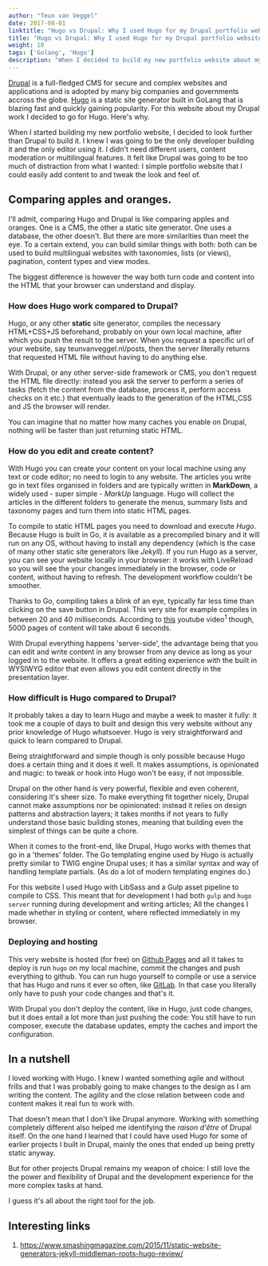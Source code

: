 ```yaml
---
author: "Teun van Veggel"
date: 2017-08-01
linktitle: "Hugo vs Drupal: Why I used Hugo for my Drupal portfolio website."
title: "Hugo vs Drupal: Why I used Hugo for my Drupal portfolio website."
weight: 10
tags: ['Golang', 'Hugo']
description: "When I decided to build my new portfolio website about my Drupal work, I decided to go for Hugo, and not Drupal. Here's why."
---
```


<p class="big"><a href="https://www.drupal.org">Drupal</a> is a full-fledged CMS for secure and complex websites and applications and is adopted by many big companies and governments accross the globe. <a href="https://www.gohugo.io" target="_blank">Hugo</a> is a static site generator built in GoLang that is blazing fast and quickly gaining popularity. For this website about my Drupal work I decided to go for Hugo. Here's why.</p>

</div>

When I started building my new portfolio website, I decided to look further than Drupal to build it. I knew I was going to be the only developer building it and the only editor using it. I didn't need different users, content moderation or multilingual features. It felt like Drupal was going to be too much of distraction from what I wanted: I simple portfolio website that I could easily add content to and tweak the look and feel of.

## Comparing apples and oranges.

I'll admit, comparing Hugo and Drupal is like comparing apples and oranges. One is a CMS, the other a static site generator. One uses a database, the other doesn't. But there are more similarities than meet the eye. To a certain extend, you can build similar things with both: both can be used to build multilingual websites with taxonomies, lists (or views), pagination, content types and view modes.
 
The biggest difference is however the way both turn code and content into the HTML that your browser can understand and display.

### How does Hugo work compared to Drupal?

Hugo, or any other **static** site generator, compiles the necessary HTML+CSS+JS beforehand, probably on your own local machine, after which you push the result to the server. When you request a specific url of your website, say teunvanveggel.nl/posts, then the server literally returns that requested HTML file without having to do anything else. 

With Drupal, or any other server-side framework or CMS, you don't request the HTML file directly: instead you ask the server to perform a series of tasks (fetch the content from the database, process it, perform access checks on it etc.) that eventually leads to the generation of the HTML,CSS and JS the browser will render.

You can imagine that no matter how many caches you enable on Drupal, nothing will be faster than just returning static HTML.

### How do you edit and create content?
 
With Hugo you can create your content on your local machine using any text or code editor; no need to login to any website. The articles you write go in text files organised in folders and are typically written in **MarkDown**, a widely used - super simple - *MarkUp* language. Hugo will collect the articles in the different folders to generate the menus, summary lists and taxonomy pages and turn them into static HTML pages.

To compile to static HTML pages you need to download and execute *Hugo*. Because Hugo is built in Go, it is available as a precompiled binary and it will run on any OS, without having to install any dependency (which is the case of many other static site generators like *Jekyll*). If you run Hugo as a server, you can see your website locally in your browser: it works with LiveReload so you will see the your changes immediately in the browser, code or content, without having to refresh. The development workflow couldn't be smoother.

Thanks to Go, compiling takes a blink of an eye, typically far less time than clicking on the save button in Drupal. This very site for example compiles in between 20 and 40 milliseconds. According to <a href="https://www.youtube.com/watch?v=CdiDYZ51a2o" target="_blank">this</a> youtube video<sup>1</sup> though, 5000 pages of content will take about 6 seconds.

With Drupal everything happens 'server-side', the advantage being that you can edit and write content in any browser from any device as long as your logged in to the website. It offers a great editing experience with the built in WYSIWYG editor that even allows you edit content directly in the presentation layer.

### How difficult is Hugo compared to Drupal?

It probably takes a day to learn Hugo and maybe a week to master it fully: it took me a couple of days to built and design this very website without any prior knowledge of Hugo whatsoever. Hugo is very straightforward and quick to learn compared to Drupal.

Being straightforward and simple though is only possible because Hugo does a certain thing and it does it well. It makes assumptions, is opinionated and magic: to tweak or hook into Hugo won't be easy, if not impossible. 
 
Drupal on the other hand is very powerful, flexible and even coherent, considering it's sheer size. To make everything fit together nicely, Drupal cannot make assumptions nor be opinionated: instead it relies on design patterns and abstraction layers; it takes months if not years to fully understand those basic building stones, meaning that building even the simplest of things can be quite a chore.

When it comes to the front-end, like Drupal, Hugo works with themes that go in a 'themes' folder. The Go templating engine used by Hugo is actually pretty similar to TWIG engine Drupal uses; it has a similar syntax and way of handling template partials. (As do a lot of modern templating engines do.)

For this website I used Hugo with LibSass and a Gulp asset pipeline to compile to CSS. This meant that for development I had both ```gulp``` and ```hugo server``` running during development and writing articles; All the changes I made whether in styling or content, where reflected immediately in my browser.

### Deploying and hosting

This very website is hosted (for free) on <a href="https://pages.github.io" target="_blank">Github Pages</a> and all it takes to deploy is run ```hugo``` on my local machine, commit the changes and push everything to github. You can run hugo yourself to compile or use a service that has Hugo and runs it ever so often, like <a href="https://about.gitlab.com/" target="_blank">GitLab</a>. In that case you literally only have to push your code changes and that's it.

With Drupal you don't deploy the content, like in Hugo, just code changes, but it does entail a lot more than just pushing the code: You still have to run composer, execute the database updates, empty the caches and import the configuration.

## In a nutshell

I loved working with Hugo. I knew I wanted something agile and without frills and that I was probably going to make changes to the design as I am writing the content. The agility and the close relation between code and content makes it real fun to work with.

That doesn't mean that I don't like Drupal anymore. Working with something completely different also helped me identifying the *raison d'être* of Drupal itself. On the one hand I learned that I could have used Hugo for some of earlier projects I built in Drupal, mainly the ones that ended up being pretty static anyway.

But for other projects Drupal remains my weapon of choice: I still love the the power and flexibility of Drupal and the development experience for the more complex tasks at hand. 

I guess it's all about the right tool for the job.

## Interesting links
1. https://www.smashingmagazine.com/2015/11/static-website-generators-jekyll-middleman-roots-hugo-review/


